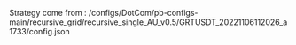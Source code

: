 Strategy come from : /configs/DotCom/pb-configs-main/recursive_grid/recursive_single_AU_v0.5/GRTUSDT_20221106112026_a1733/config.json